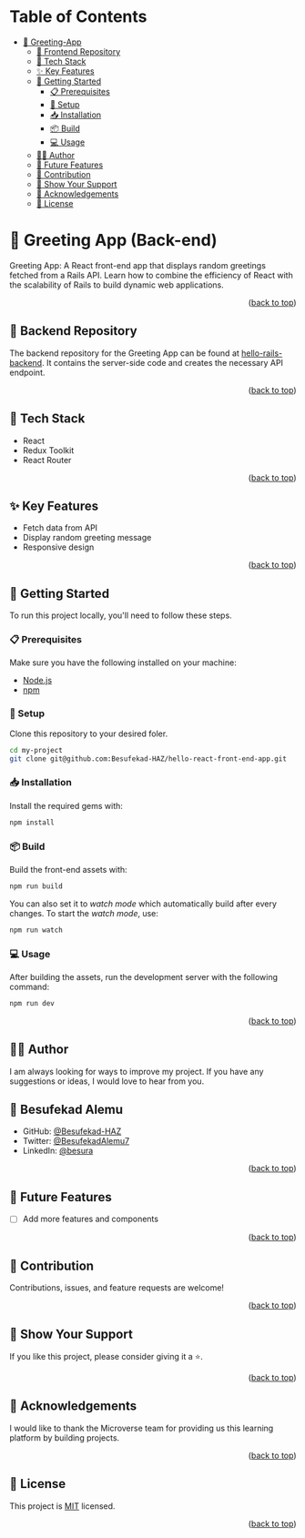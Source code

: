 <a name="readme-top"></a>
<h1>Table of Contents</h1>

- [👋 Greeting-App](#-Greeting-App)
  - [📂 Frontend Repository](#-frontend-repository)
  - [🧰 Tech Stack  ](#-tech-stack--)
  - [✨ Key Features  ](#-key-features--)
  - [📘 Getting Started  ](#-getting-started--)
    - [📋 Prerequisites](#-prerequisites)
    - [📂 Setup](#-setup)
    - [📥 Installation](#-installation)
    - [📦 Build](#-build)
    - [💻 Usage](#-usage)
  - [👨‍🚀 Author  ](#-author--)
  - [🎯 Future Features  ](#-future-features--)
  - [🤝 Contribution  ](#-contribution--)
  - [💖 Show Your Support  ](#-show-your-support--)
  - [🙏 Acknowledgements](#-acknowledgements)
  - [📜 License ](#-license-)
</details>

# 👋 Greeting App (Back-end)

Greeting App: A React front-end app that displays random greetings fetched from a Rails API. Learn how to combine the efficiency of React with the scalability of Rails to build dynamic web applications.

<p align="right">(<a href="#readme-top">back to top</a>)</p>

## 📂 Backend Repository

The backend repository for the Greeting App can be found at [hello-rails-backend](https://github.com/Besufekad-HAZ/hello-rails-backend-app). It contains the server-side code and creates the necessary API endpoint.

<p align="right">(<a href="#readme-top">back to top</a>)</p>

## 🧰 Tech Stack  <a name="tech-stack"></a>

- React
- Redux Toolkit
- React Router

<p align="right">(<a href="#readme-top">back to top</a>)</p>

## ✨ Key Features  <a name="key-features"></a>

- Fetch data from API
- Display random greeting message
- Responsive design


<p align="right">(<a href="#readme-top">back to top</a>)</p>


## 📘 Getting Started  <a name="getting-started"></a>

To run this project locally, you'll need to follow these steps.

### 📋 Prerequisites

Make sure you have the following installed on your machine:
- [Node.js](https://nodejs.org/en/)
- [npm](https://www.npmjs.com/)


### 📂 Setup

Clone this repository to your desired foler.

```sh
cd my-project
git clone git@github.com:Besufekad-HAZ/hello-react-front-end-app.git
```

### 📥 Installation

Install the required gems with:

```sh
npm install
```
### 📦 Build

Build the front-end assets with:

```sh
npm run build
```

You can also set it to *watch mode* which automatically build after every changes. To start the *watch mode*, use:

```sh
npm run watch
```

### 💻 Usage

After building the assets, run the development server with the following command:

```sh
npm run dev
```

<p align="right">(<a href="#readme-top">back to top</a>)</p>

## 👨‍🚀 Author  <a name="author"></a>

I am always looking for ways to improve my project. If you have any suggestions or ideas, I would love to hear from you.

## <a> 👤 Besufekad Alemu </a>

- GitHub: [@Besufekad-HAZ](https://github.com/Besufekad-HAZ)
- Twitter: [@BesufekadAlemu7](https://twitter.com/BesufekadAlemu7)
- LinkedIn: [@besura](www.linkedin.com/in/besura)

<p align="right">(<a href="#readme-top">back to top</a>)</p>

## 🎯 Future Features  <a name="future-features"></a>

- [ ] Add more features and components

<p align="right">(<a href="#readme-top">back to top</a>)</p>

## 🤝 Contribution  <a name="contribution"></a>

Contributions, issues, and feature requests are welcome!

<p align="right">(<a href="#readme-top">back to top</a>)</p>

## 💖 Show Your Support  <a name="support"></a>

If you like this project, please consider giving it a ⭐.

<p align="right">(<a href="#readme-top">back to top</a>)</p>

## 🙏 Acknowledgements

I would like to thank the Microverse team for providing us this learning platform by building projects.

<p align="right">(<a href="#readme-top">back to top</a>)</p>

## 📜 License <a name="license"></a>

This project is [MIT](./LICENSE) licensed.

<p align="right">(<a href="#readme-top">back to top</a>)</p>
